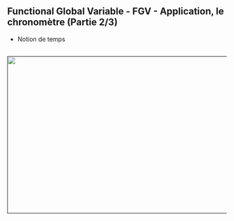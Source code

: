 <h2 dir="auto" id="user-content-h_174031069121655196260265"><strong>Functional Global Variable</strong><strong>&nbsp;</strong><strong>- FGV&nbsp;</strong><strong>- Application, le chronom&egrave;tre&nbsp;</strong><strong>(Partie 2/3)</strong></h2>
<ul dir="auto">
<li>Notion de temps</li>
</ul>
<p dir="auto"></p>
<p>&nbsp;<a href=""><img src="FGV application le chronometre.png" width="640" height="362" alt="" style="display: block; margin-left: auto; margin-right: auto;" /></a></p>


